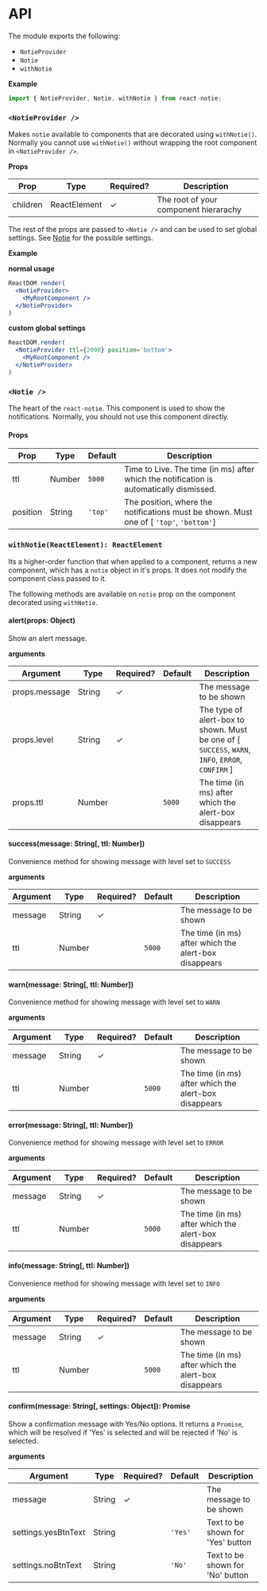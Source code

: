 # API

The module exports the following:
- `NotieProvider`
- `Notie`
- `withNotie`

**Example**

```jsx
import { NotieProvider, Notie, withNotie } from react-notie;
```

### `<NotieProvider />`

Makes `notie` available to components that are decorated using `withNotie()`. Normally you cannot use `withNotie()` without wrapping the root component in `<NotieProvider />`.

**Props**

| Prop     | Type         | Required? | Description                           |
| -------- | ------------ | --------- | ------------------------------------- |
| children | ReactElement | ✓         | The root of your component hierarachy |

The rest of the props are passed to `<Notie />` and can be used to set global settings. See [Notie](#notie-) for the possible settings.

**Example**

**normal usage**

```jsx
ReactDOM.render(
  <NotieProvider>
  	<MyRootComponent />
  </NotieProvider>
)
```

**custom global settings**

```jsx
ReactDOM.render(
  <NotieProvider ttl={2000} position='bottom'>
  	<MyRootComponent />
  </NotieProvider>
)
```



### `<Notie />`

The heart of the `react-notie`. This component is used to show the notifications. Normally, you should not use this component directly.

#### Props

| Prop     | Type   | Default | Description                              |
| -------- | ------ | ------- | ---------------------------------------- |
| ttl      | Number | `5000`  | Time to Live. The time (in ms) after which the notification is automatically dismissed. |
| position | String | `'top'` | The position, where the notifications must be shown. Must one of [ `'top'`, `'bottom'`] |



### `withNotie(ReactElement): ReactElement`

Its a higher-order function that when applied to a component, returns a new component, which has a `notie` object in it's props. It does not modify the component class passed to it.

The following methods are available on `notie` prop on the component decorated using `withNotie`.

#### alert(props: Object)

Show an alert message.

**arguments**

| Argument      | Type   | Required? | Default | Description                              |
| ------------- | ------ | --------- | ------- | ---------------------------------------- |
| props.message | String | ✓         |         | The message to be shown                  |
| props.level   | String | ✓         |         | The type of alert-box to shown. Must be one of [ `SUCCESS`, `WARN`, `INFO`, `ERROR`, `CONFIRM` ] |
| props.ttl     | Number |           | `5000`  | The time (in ms) after which the alert-box disappears |

#### success(message: String[, ttl: Number])

Convenience method for showing message with level set to  `SUCCESS`

**arguments**

| Argument | Type   | Required? | Default | Description                              |
| -------- | ------ | --------- | ------- | ---------------------------------------- |
| message  | String | ✓         |         | The message to be shown                  |
| ttl      | Number |           | `5000`  | The time (in ms) after which the alert-box disappears |

#### warn(message: String[, ttl: Number])

Convenience method for showing message with level set to  `WARN`

**arguments**

| Argument | Type   | Required? | Default | Description                              |
| -------- | ------ | --------- | ------- | ---------------------------------------- |
| message  | String | ✓         |         | The message to be shown                  |
| ttl      | Number |           | `5000`  | The time (in ms) after which the alert-box disappears |

#### error(message: String[, ttl: Number])

Convenience method for showing message with level set to  `ERROR`

**arguments**

| Argument | Type   | Required? | Default | Description                              |
| -------- | ------ | --------- | ------- | ---------------------------------------- |
| message  | String | ✓         |         | The message to be shown                  |
| ttl      | Number |           | `5000`  | The time (in ms) after which the alert-box disappears |

#### info(message: String[, ttl: Number])

Convenience method for showing message with level set to  `INFO`

**arguments**

| Argument | Type   | Required? | Default | Description                              |
| -------- | ------ | --------- | ------- | ---------------------------------------- |
| message  | String | ✓         |         | The message to be shown                  |
| ttl      | Number |           | `5000`  | The time (in ms) after which the alert-box disappears |

#### confirm(message: String[, settings: Object]): Promise

Show a confirmation message with Yes/No options. It returns a `Promise`, which will be resolved if 'Yes' is selected and will be rejected if 'No' is selected.

**arguments**

| Argument            | Type   | Required? | Default | Description                       |
| ------------------- | ------ | --------- | ------- | --------------------------------- |
| message             | String | ✓         |         | The message to be shown           |
| settings.yesBtnText | String |           | `'Yes'` | Text to be shown for 'Yes' button |
| settings.noBtnText  | String |           | `'No'`  | Text to be shown for 'No' button  |
